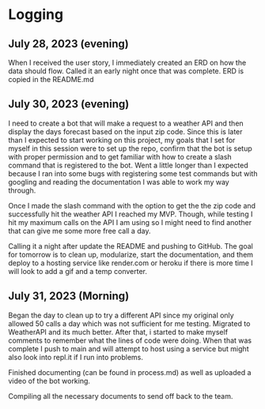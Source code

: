 # Logging

## July 28, 2023 (evening)

When I received the user story, I immediately created an ERD on how the data should flow. Called it an early night once that was complete. ERD is copied in the README.md

## July 30, 2023 (evening)

 I need to create a bot that will make a request to a weather API and then display the days forecast based on the input zip code. Since this is later than I expected to start working on this project, my goals that I set for myself in this session were to set up the repo, confirm that the bot is setup with proper permission and to get familiar with how to create a slash command that is registered to the bot. Went a little longer than I expected because I ran into some bugs with registering some test commands but with googling and reading the documentation I was able to work my way through.

Once I made the slash command with the option to get the the zip code and successfully hit the weather API I reached my MVP. Though, while testing I hit my maximum calls on the API I am using so I might need to find another that can give me some more free call a day.

Calling it a night after update the README and pushing to GitHub. The goal for tomorrow is to clean up, modularize, start the documentation, and them deploy to a hosting service like render.com or heroku if there is more time I will look to add a gif and a temp converter.

## July 31, 2023 (Morning)

Began the day to clean up to try a different API since my original only allowed 50 calls a day which was not sufficient for me testing. Migrated to WeatherAPI and its much better. After that, i started to make myself comments to remember what the lines of code were doing. When that was complete I push to main and will attempt to host using a service but might also look into repl.it if I run into problems.

Finished documenting (can be found in process.md) as well as uploaded a video of the bot working.

Compiling all the necessary documents to send off back to the team.
